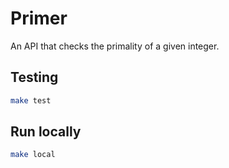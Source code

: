 # Primer

An API that checks the primality of a given integer.

## Testing

```bash
make test
```

## Run locally

```bash
make local
```
